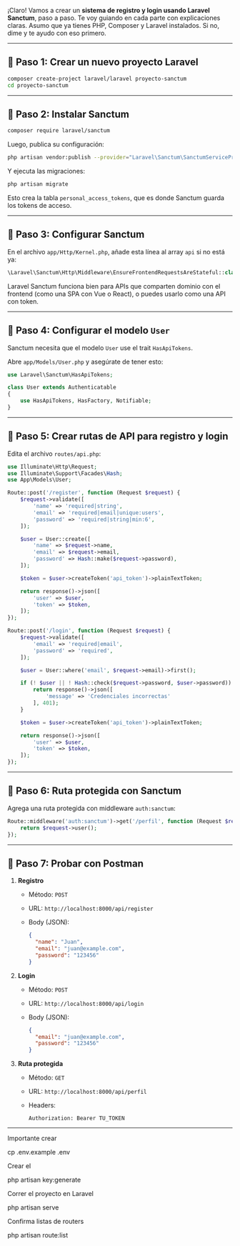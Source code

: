 ¡Claro! Vamos a crear un **sistema de registro y login usando Laravel Sanctum**, paso a paso. Te voy guiando en cada parte con explicaciones claras. Asumo que ya tienes PHP, Composer y Laravel instalados. Si no, dime y te ayudo con eso primero.

---

## 🧩 Paso 1: Crear un nuevo proyecto Laravel

```bash
composer create-project laravel/laravel proyecto-sanctum
cd proyecto-sanctum
```

---

## 🧩 Paso 2: Instalar Sanctum

```bash
composer require laravel/sanctum
```

Luego, publica su configuración:

```bash
php artisan vendor:publish --provider="Laravel\Sanctum\SanctumServiceProvider"
```

Y ejecuta las migraciones:

```bash
php artisan migrate
```

Esto crea la tabla `personal_access_tokens`, que es donde Sanctum guarda los tokens de acceso.

---

## 🧩 Paso 3: Configurar Sanctum

En el archivo `app/Http/Kernel.php`, añade esta línea al array `api` si no está ya:

```php
\Laravel\Sanctum\Http\Middleware\EnsureFrontendRequestsAreStateful::class,
```

Laravel Sanctum funciona bien para APIs que comparten dominio con el frontend (como una SPA con Vue o React), o puedes usarlo como una API con token.

---

## 🧩 Paso 4: Configurar el modelo `User`

Sanctum necesita que el modelo `User` use el trait `HasApiTokens`.

Abre `app/Models/User.php` y asegúrate de tener esto:

```php
use Laravel\Sanctum\HasApiTokens;

class User extends Authenticatable
{
    use HasApiTokens, HasFactory, Notifiable;
}
```

---

## 🧩 Paso 5: Crear rutas de API para registro y login

Edita el archivo `routes/api.php`:

```php
use Illuminate\Http\Request;
use Illuminate\Support\Facades\Hash;
use App\Models\User;

Route::post('/register', function (Request $request) {
    $request->validate([
        'name' => 'required|string',
        'email' => 'required|email|unique:users',
        'password' => 'required|string|min:6',
    ]);

    $user = User::create([
        'name' => $request->name,
        'email' => $request->email,
        'password' => Hash::make($request->password),
    ]);

    $token = $user->createToken('api_token')->plainTextToken;

    return response()->json([
        'user' => $user,
        'token' => $token,
    ]);
});

Route::post('/login', function (Request $request) {
    $request->validate([
        'email' => 'required|email',
        'password' => 'required',
    ]);

    $user = User::where('email', $request->email)->first();

    if (! $user || ! Hash::check($request->password, $user->password)) {
        return response()->json([
            'message' => 'Credenciales incorrectas'
        ], 401);
    }

    $token = $user->createToken('api_token')->plainTextToken;

    return response()->json([
        'user' => $user,
        'token' => $token,
    ]);
});
```

---

## 🧩 Paso 6: Ruta protegida con Sanctum

Agrega una ruta protegida con middleware `auth:sanctum`:

```php
Route::middleware('auth:sanctum')->get('/perfil', function (Request $request) {
    return $request->user();
});
```

---

## 🧪 Paso 7: Probar con Postman

1. **Registro**

   * Método: `POST`
   * URL: `http://localhost:8000/api/register`
   * Body (JSON):

     ```json
     {
       "name": "Juan",
       "email": "juan@example.com",
       "password": "123456"
     }
     ```

2. **Login**

   * Método: `POST`
   * URL: `http://localhost:8000/api/login`
   * Body (JSON):

     ```json
     {
       "email": "juan@example.com",
       "password": "123456"
     }
     ```

3. **Ruta protegida**

   * Método: `GET`
   * URL: `http://localhost:8000/api/perfil`
   * Headers:

     ```
     Authorization: Bearer TU_TOKEN
     ```

---

Importante crear 

cp .env.example .env

Crear el 

php artisan key:generate



Correr el proyecto en Laravel 

php artisan serve

Confirma listas de routers

php artisan route:list
